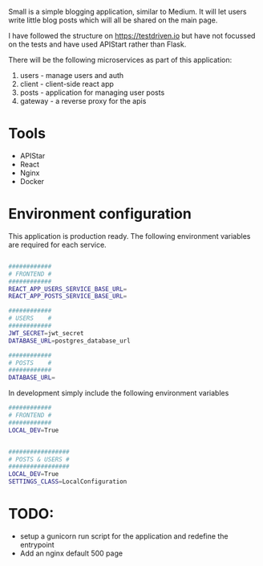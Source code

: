Small is a simple blogging application, similar to Medium. It will let users write little blog posts which will all be shared on the main page.

I have followed the structure on https://testdriven.io but have not focussed on the tests and have used APIStart rather than Flask.

There will be the following microservices as part of this application:

1. users - manage users and auth
2. client - client-side react app
3. posts - application for managing user posts
4. gateway - a reverse proxy for the apis

# Tools

* APIStar
* React
* Nginx
* Docker


# Environment configuration

This application is production ready. The following environment variables are required for each service.
```bash

############
# FRONTEND #
############
REACT_APP_USERS_SERVICE_BASE_URL=
REACT_APP_POSTS_SERVICE_BASE_URL=

############
# USERS    #
############
JWT_SECRET=jwt_secret
DATABASE_URL=postgres_database_url

############
# POSTS    #
############
DATABASE_URL=
```

In development simply include the following environment variables

```bash
############
# FRONTEND #
############
LOCAL_DEV=True


#################
# POSTS & USERS #
#################
LOCAL_DEV=True
SETTINGS_CLASS=LocalConfiguration

```

# TODO:

- setup a gunicorn run script for the application and redefine the entrypoint
- Add an nginx default 500 page
